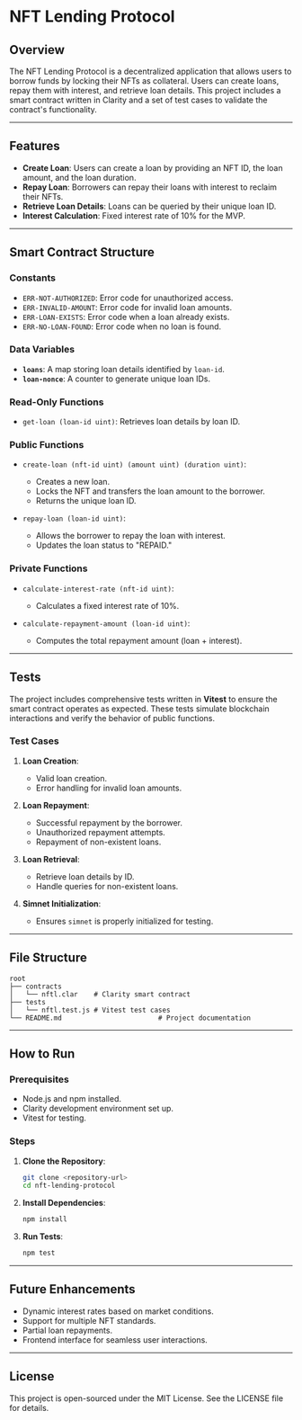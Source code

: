 # NFT Lending Protocol

## Overview
The NFT Lending Protocol is a decentralized application that allows users to borrow funds by locking their NFTs as collateral. Users can create loans, repay them with interest, and retrieve loan details. This project includes a smart contract written in Clarity and a set of test cases to validate the contract's functionality.

---

## Features
- **Create Loan**: Users can create a loan by providing an NFT ID, the loan amount, and the loan duration.
- **Repay Loan**: Borrowers can repay their loans with interest to reclaim their NFTs.
- **Retrieve Loan Details**: Loans can be queried by their unique loan ID.
- **Interest Calculation**: Fixed interest rate of 10% for the MVP.

---

## Smart Contract Structure

### Constants
- `ERR-NOT-AUTHORIZED`: Error code for unauthorized access.
- `ERR-INVALID-AMOUNT`: Error code for invalid loan amounts.
- `ERR-LOAN-EXISTS`: Error code when a loan already exists.
- `ERR-NO-LOAN-FOUND`: Error code when no loan is found.

### Data Variables
- **`loans`**: A map storing loan details identified by `loan-id`.
- **`loan-nonce`**: A counter to generate unique loan IDs.

### Read-Only Functions
- `get-loan (loan-id uint)`: Retrieves loan details by loan ID.

### Public Functions
- `create-loan (nft-id uint) (amount uint) (duration uint)`:
  - Creates a new loan.
  - Locks the NFT and transfers the loan amount to the borrower.
  - Returns the unique loan ID.

- `repay-loan (loan-id uint)`:
  - Allows the borrower to repay the loan with interest.
  - Updates the loan status to "REPAID."

### Private Functions
- `calculate-interest-rate (nft-id uint)`:
  - Calculates a fixed interest rate of 10%.

- `calculate-repayment-amount (loan-id uint)`:
  - Computes the total repayment amount (loan + interest).

---

## Tests

The project includes comprehensive tests written in **Vitest** to ensure the smart contract operates as expected. These tests simulate blockchain interactions and verify the behavior of public functions.

### Test Cases
1. **Loan Creation**:
   - Valid loan creation.
   - Error handling for invalid loan amounts.

2. **Loan Repayment**:
   - Successful repayment by the borrower.
   - Unauthorized repayment attempts.
   - Repayment of non-existent loans.

3. **Loan Retrieval**:
   - Retrieve loan details by ID.
   - Handle queries for non-existent loans.

4. **Simnet Initialization**:
   - Ensures `simnet` is properly initialized for testing.

---

## File Structure

```plaintext
root
├── contracts
│   └── nftl.clar    # Clarity smart contract
├── tests
│   └── nftl.test.js # Vitest test cases
└── README.md                        # Project documentation
```

---

## How to Run

### Prerequisites
- Node.js and npm installed.
- Clarity development environment set up.
- Vitest for testing.

### Steps
1. **Clone the Repository**:
   ```bash
   git clone <repository-url>
   cd nft-lending-protocol
   ```

2. **Install Dependencies**:
   ```bash
   npm install
   ```

3. **Run Tests**:
   ```bash
   npm test
   ```

---

## Future Enhancements
- Dynamic interest rates based on market conditions.
- Support for multiple NFT standards.
- Partial loan repayments.
- Frontend interface for seamless user interactions.

---

## License
This project is open-sourced under the MIT License. See the LICENSE file for details.

